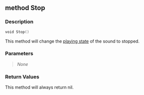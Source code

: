 ## method Stop ##

### Description ###
```swift
void Stop()
```
This method will change the [playing state](/Audio/Sound/StatusEnum) of the sound to stopped.

### Parameters ###
>*None*

### Return Values ###
This method will always return nil.